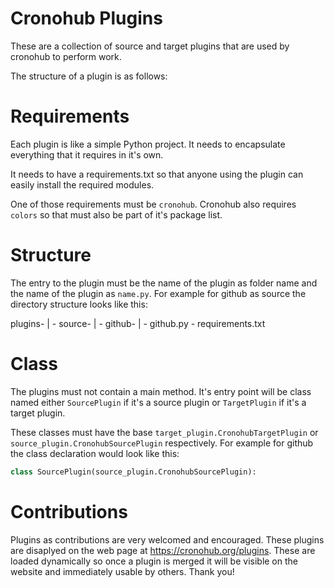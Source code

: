 # Cronohub Plugins

These are a collection of source and target plugins that are used by cronohub to perform work.

The structure of a plugin is as follows:

# Requirements

Each plugin is like a simple Python project. It needs to encapsulate everything that it requires in it's own.

It needs to have a requirements.txt so that anyone using the plugin can easily install the required modules.

One of those requirements must be `cronohub`. Cronohub also requires `colors` so that must also be part of it's package list.

# Structure

The entry to the plugin must be the name of the plugin as folder name and the name of the plugin as `name.py`. For example
for github as source the directory structure looks like this:

plugins-
       |
       - source-
               |
               - github-
                       |
                       - github.py
                       - requirements.txt
                       
# Class

The plugins must not contain a main method. It's entry point will be class named either `SourcePlugin` if it's a source plugin
or `TargetPlugin` if it's a target plugin.

These classes must have the base `target_plugin.CronohubTargetPlugin` or `source_plugin.CronohubSourcePlugin` respectively.
For example for github the class declaration would look like this:

```python
class SourcePlugin(source_plugin.CronohubSourcePlugin):
```

# Contributions

Plugins as contributions are very welcomed and encouraged. These plugins are disaplyed on the web page at
https://cronohub.org/plugins. These are loaded dynamically so once a plugin is merged it will be visible on the website
and immediately usable by others. Thank you!
